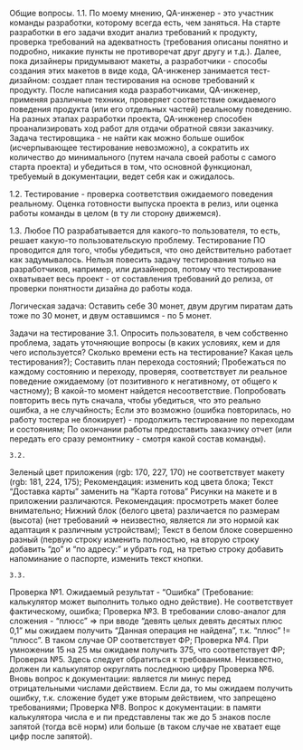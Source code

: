 Общие вопросы.
1.1. По моему мнению, QA-инженер - это участник команды разработки, которому всегда есть, чем заняться. На старте разработки в его задачи входит анализ требований к продукту, проверка требований на адекватность (требования описаны понятно и подробно, никакие пункты не противоречат друг другу и т.д.). Далее, пока дизайнеры придумывают макеты, а разработчики - способы создания этих макетов в виде кода, QA-инженер занимается тест-дизайном: создает план тестирования на основе требований к продукту. 
После написания кода разработчиками, QA-инженер, применяя различные техники, проверяет соответствие ожидаемого поведения продукта (или его отдельных частей) реальному поведению. 
На разных этапах разработки проекта, QA-инженер способен проанализировать ход работ для отдачи обратной связи заказчику.
Задача тестировщика - не найти как можно больше ошибок (исчерпывающее тестирование невозможно), а сократить их количество до минимального (путем начала своей работы с самого старта проекта) и убедиться в том, что основной функционал, требуемый в документации, ведет себя как и ожидалось.

1.2. Тестирование - проверка соответствия ожидаемого поведения реальному. Оценка готовности выпуска проекта в релиз, или оценка работы команды в целом (в ту ли сторону движемся).

1.3. Любое ПО разрабатывается для какого-то пользователя, то есть, решает какую-то пользовательскую проблему. Тестирование ПО проводится для того, чтобы убедиться, что оно действительно работает как задумывалось. Нельзя повесить задачу тестирования только на разработчиков, например, или дизайнеров, потому что тестирование охватывает весь проект - от составления требований до релиза, от проверки понятности дизайна до работы кода. 


Логическая задача:
Оставить себе 30 монет, двум другим пиратам дать тоже по 30 монет, и двум оставшимся - по 5 монет.


Задачи на тестирование
3.1. Опросить пользователя, в чем собственно проблема, задать уточняющие вопросы (в каких условиях, кем и для чего используется? Сколько времени есть на тестирование? Какая цель тестирования?);
Составить план перехода состояний;
	Пробежаться по каждому состоянию и переходу, проверяя, соответствует ли реальное поведение ожидаемому (от позитивного к негативному, от общего к частному);
	В какой-то момент найдется несоответствие. Попробовать повторить весь путь сначала, чтобы убедиться, что это реально ошибка, а не случайность;
	Если это возможно (ошибка повторилась, но работу тостера не блокирует) - продолжить тестирование по переходам и состояниям;
	По окончании работы предоставить заказчику отчет (или передать его сразу ремонтнику - смотря какой состав команды).

	3.2. 
Зеленый цвет приложения (rgb: 170, 227, 170) не соответствует макету (rgb: 181, 224, 175);
Рекомендация: изменить код цвета блока;
Текст “Доставка карты” заменить на “Карта готова”
Рисунки на макете и в приложении различаются.
Рекомендация: просмотреть макет более внимательно;
Нижний блок (белого цвета) различается по размерам (высота) (нет требований => неизвестно, является ли это нормой как адаптация к различным устройствам);
Текст в белом блоке совершенно разный (первую строку изменить полностью, на вторую строку добавить “до” и “по адресу:” и убрать год, на третью строку добавить напоминание о паспорте, изменить текст кнопки.

	3.3.
Проверка №1. 
Ожидаемый результат - “Ошибка” (Требование: калькулятор может выполнить только одно действие). Не соответствует фактическому, ошибка;
Проверка №3.
 В требовании слово-аналог для сложения - “плюсс” => при вводе “девять целых девять десятых плюс 0,1” мы ожидаем получить “Данная операция не найдена”, т.к. “плюс” != “плюсс”. В таком случае ОР соответствует ФР;
 Проверка №4. 
При умножении 15 на 25 мы ожидаем получить 375, что соответствует ФР;
Проверка №5. 
Здесь следует обратиться к требованиям. Неизвестно, должен ли калькулятор округлять последнюю цифру
Проверка №6.
Вновь вопрос к документации: является ли минус перед отрицательными числами действием. Если да, то мы ожидаем получить ошибку, т.к. сложение будет уже вторым действием, что запрещено требованиями;
Проверка №8. 
Вопрос к документации: в памяти калькулятора числа е и пи представлены так же до 5 знаков после запятой (тогда всё норм) или больше (в таком случае не хватает еще цифр после запятой).
